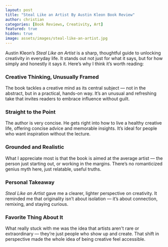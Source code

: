 ```yaml
---
layout: post
title: "Steal Like an Artist By Austin Kleon Book Review"
author: christian
categories: [Book Reviews, Creativity, Art]
featured: true
hidden: true
image: assets/images/steal-like-an-artist.jpg
---
```


Austin Kleon’s *Steal Like an Artist* is a sharp, thoughtful guide to unlocking creativity in everyday life. It stands out not just for what it says, but for how simply and honestly it says it. Here’s why I think it’s worth reading:

### Creative Thinking, Unusually Framed

The book tackles a creative mind as its central subject — not in the abstract, but in a practical, hands-on way. It’s an unusual and refreshing take that invites readers to embrace influence without guilt.

### Straight to the Point

The author is very concise. He gets right into how to live a healthy creative life, offering concise advice and memorable insights. It’s ideal for people who want inspiration without the lecture.

### Grounded and Realistic

What I appreciate most is that the book is aimed at the average artist — the person just starting out, or working in the margins. There’s no romanticized genius myth here, just relatable, useful truths.

### Personal Takeaway

*Steal Like an Artist* gave me a clearer, lighter perspective on creativity. It reminded me that originality isn’t about isolation — it’s about connection, remixing, and staying curious.

### Favorite Thing About It

What really stuck with me was the idea that artists aren't rare or extraordinary — they’re just people who show up and create. That shift in perspective made the whole idea of being creative feel accessible.
